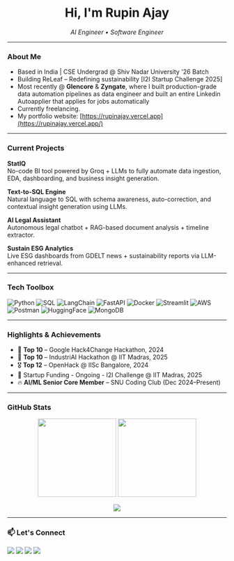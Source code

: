 <h1 align="center">Hi, I'm Rupin Ajay </h1>
<p align="center">
  <em>AI Engineer • Software Engineer</em><br>
</p>

---

###  About Me

-  Based in India | CSE Undergrad @ Shiv Nadar University '26 Batch
-  Building ReLeaf – Redefining sustainability [I2I Startup Challenge 2025]
-  Most recently @ **Glencore** & **Zyngate**, where I built production-grade data automation pipelines as data engineer and built an entire Linkedin Autoapplier that applies for jobs automatically
-  Currently freelancing.
-  My portfolio website: [https://rupinajay.vercel.app](https://rupinajay.vercel.app/)

---

###  Current Projects

 **StatIQ**  
No-code BI tool powered by Groq + LLMs to fully automate data ingestion, EDA, dashboarding, and business insight generation.  

 **Text-to-SQL Engine**  
Natural language to SQL with schema awareness, auto-correction, and contextual insight generation using LLMs.  

 **AI Legal Assistant**  
Autonomous legal chatbot + RAG-based document analysis + timeline extractor.  

 **Sustain ESG Analytics**  
Live ESG dashboards from GDELT news + sustainability reports via LLM-enhanced retrieval.

---

###  Tech Toolbox

![Python](https://img.shields.io/badge/Python-3670A0?logo=python&logoColor=ffdd54)
![SQL](https://img.shields.io/badge/SQL-4479A1?logo=postgresql&logoColor=white)
![LangChain](https://img.shields.io/badge/LangChain-%23FEE75C?logoColor=black)
![FastAPI](https://img.shields.io/badge/FastAPI-005571?logo=fastapi)
![Docker](https://img.shields.io/badge/Docker-2496ED?logo=docker&logoColor=white)
![Streamlit](https://img.shields.io/badge/Streamlit-%23FF4B4B?logo=streamlit&logoColor=white)
![AWS](https://img.shields.io/badge/AWS-232F3E?logo=amazonaws&logoColor=white)
![Postman](https://img.shields.io/badge/Postman-FF6C37?logo=postman)
![HuggingFace](https://img.shields.io/badge/HuggingFace-FCC624?logo=huggingface&logoColor=black)
![MongoDB](https://img.shields.io/badge/MongoDB-47A248?logo=mongodb&logoColor=white)

---

###  Highlights & Achievements

- 🥇 **Top 10** – Google Hack4Change Hackathon, 2024
- 🥇 **Top 10** – IndustriAI Hackathon @ IIT Madras, 2025
- 🎖️ **Top 12** – OpenHack @ IISc Bangalore, 2024
- 🚀 Startup Funding - Ongoing - I2I Challenge @ IIT Madras, 2025
- 🔥 **AI/ML Senior Core Member** – SNU Coding Club (Dec 2024–Present)

---

###  GitHub Stats

<p align="center">
  <img src="https://github-readme-stats.vercel.app/api?username=rupinajay&show_icons=true&theme=radical&count_private=true&hide_border=true&include_all_commits=true&cache_seconds=60" height="180"/>
  <img src="https://github-readme-stats.vercel.app/api/top-langs/?username=rupinajay&layout=compact&theme=radical&hide_border=true&langs_count=6&cache_seconds=60" height="180"/>
</p>

<p align="center">
  <img src="https://github-readme-streak-stats.herokuapp.com/?user=rupinajay&theme=radical&hide_border=true"/>
</p>

---

### 📫 Let's Connect

<a href="https://linkedin.com/in/rupinajay"><img src="https://img.shields.io/badge/LinkedIn-%230077B5.svg?logo=linkedin&logoColor=white" /></a>
<a href="https://github.com/rupinajay"><img src="https://img.shields.io/badge/GitHub-%2312100E.svg?logo=github&logoColor=white" /></a>
<a href="https://instagram.com/rupin.ajay"><img src="https://img.shields.io/badge/Instagram-%23E4405F.svg?logo=instagram&logoColor=white" /></a>
<a href="mailto:rupinajay@gmail.com"><img src="https://img.shields.io/badge/Email-D14836?logo=gmail&logoColor=white" /></a>

